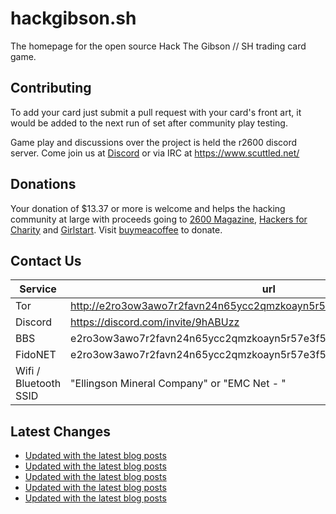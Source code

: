 # hackgibson.sh
The homepage for the open source Hack The Gibson // SH trading card game.


## Contributing

To add your card just submit a pull request with your card's front art, it would be added to the next run of set after community play testing.

Game play and discussions over the project is held the r2600 discord server. Come join us at [Discord](https://discord.com/invite/9hABUzz) or via IRC at https://www.scuttled.net/


## Donations

Your donation of $13.37 or more is welcome and helps the hacking community at large with proceeds going to [2600 Magazine](https://2600.com/), [Hackers for Charity](https://hackersforcharity.org) and [Girlstart](https://girlstart.org).  Visit [buymeacoffee](https://www.buymeacoffee.com/hackgibson.sh) to donate.


## Contact Us

Service | url
-|-
Tor | http://e2ro3ow3awo7r2favn24n65ycc2qmzkoayn5r57e3f56nvjwdcgg32ad.onion
Discord | https://discord.com/invite/9hABUzz
BBS | e2ro3ow3awo7r2favn24n65ycc2qmzkoayn5r57e3f56nvjwdcgg32ad.onion:23
FidoNET | e2ro3ow3awo7r2favn24n65ycc2qmzkoayn5r57e3f56nvjwdcgg32ad.onion:24554
Wifi / Bluetooth SSID | "Ellingson Mineral Company" or "EMC Net - <fidonet address>"

## Latest Changes
<!-- BLOG-POST-LIST:START -->
- [Updated with the latest blog posts](https://github.com/DFW2600/hackgibson.sh/commit/b36c77b163c1033032ddf62673bf3bdf91f56297)
- [Updated with the latest blog posts](https://github.com/DFW2600/hackgibson.sh/commit/a5573f47d9f100cb92ea3fce7f531db2afee4d7a)
- [Updated with the latest blog posts](https://github.com/DFW2600/hackgibson.sh/commit/a9fea255a90665417d58c0be610c1a5bea52ed89)
- [Updated with the latest blog posts](https://github.com/DFW2600/hackgibson.sh/commit/d3de040bc5934bda2c826c4d754f40a371f80913)
- [Updated with the latest blog posts](https://github.com/DFW2600/hackgibson.sh/commit/c8a49dd1988682b2d2222f877d93e78eb77289b6)
<!-- BLOG-POST-LIST:END -->
